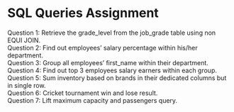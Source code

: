 # SQL Queries Assignment <br>
Question 1: Retrieve the grade_level from the job_grade table using non EQUI JOIN. <br>
Question 2: Find out employees’ salary percentage within his/her department. <br>
Question 3: Group all employees’ first_name within their department.<br>
Question 4: Find out top 3 employees salary earners within each group. <br>
Question 5: Sum inventory based on brands in their dedicated columns but in single row. <br>
Question 6: Cricket tournament win and lose result. <br>
Question 7: Lift maximum capacity and passengers query.
